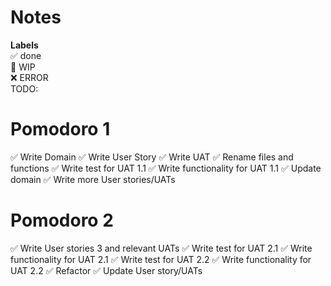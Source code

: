 # Notes

**Labels**  
✅ done  
🚧 WIP  
❌ ERROR  
TODO:

# Pomodoro 1

✅ Write Domain
✅ Write User Story
✅ Write UAT
✅ Rename files and functions
✅ Write test for UAT 1.1
✅ Write functionality for UAT 1.1
✅ Update domain
✅ Write more User stories/UATs

# Pomodoro 2

✅ Write User stories 3 and relevant UATs
✅ Write test for UAT 2.1
✅ Write functionality for UAT 2.1
✅ Write test for UAT 2.2
✅ Write functionality for UAT 2.2
✅ Refactor
✅ Update User story/UATs
